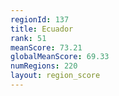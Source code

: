 ```yaml
---
regionId: 137
title: Ecuador
rank: 51
meanScore: 73.21
globalMeanScore: 69.33
numRegions: 220
layout: region_score
---
```


